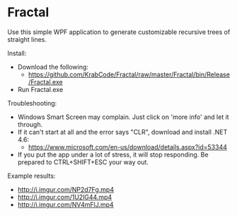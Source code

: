 # Fractal
Use this simple WPF application to generate customizable recursive trees of straight lines.

Install:
- Download the following:
  - https://github.com/KrabCode/Fractal/raw/master/Fractal/bin/Release/Fractal.exe
- Run Fractal.exe

Troubleshooting:
- Windows Smart Screen may complain. Just click on 'more info' and let it through.
- If it can't start at all and the error says "CLR", download and install .NET 4.6:
  - https://www.microsoft.com/en-us/download/details.aspx?id=53344
- If you put the app under a lot of stress, it will stop responding. Be prepared to CTRL+SHIFT+ESC your way out.

Example results: 
- http://i.imgur.com/NP2d7Fg.mp4
- http://i.imgur.com/1U2lG44.mp4
- http://i.imgur.com/NV4mFlJ.mp4
